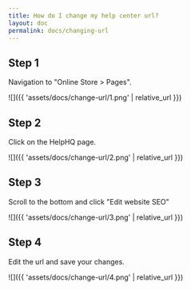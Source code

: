 ```yaml
---
title: How do I change my help center url?
layout: doc
permalink: docs/changing-url
---
```


## Step 1

Navigation to "Online Store > Pages".

![]({{ 'assets/docs/change-url/1.png' | relative_url }})

## Step 2

Click on the HelpHQ page.

![]({{ 'assets/docs/change-url/2.png' | relative_url }})


## Step 3

Scroll to the bottom and click "Edit website SEO"

![]({{ 'assets/docs/change-url/3.png' | relative_url }})

## Step 4

Edit the url and save your changes.

![]({{ 'assets/docs/change-url/4.png' | relative_url }})
